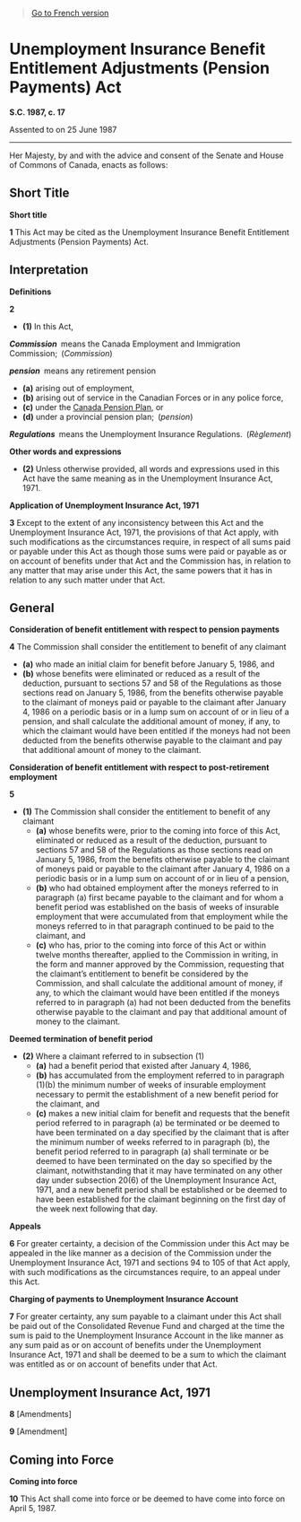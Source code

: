 > [Go to French version](/fr/Lois/Lois%20du%20Canada/1987/ch.%2017.md)

# Unemployment Insurance Benefit Entitlement Adjustments (Pension Payments) Act

**S.C. 1987, c. 17**


Assented to on 25 June 1987

----------



Her Majesty, by and with the advice and consent of the Senate and House of Commons of Canada, enacts as follows:






## Short Title



**Short title**

**1** This Act may be cited as the Unemployment Insurance Benefit Entitlement Adjustments (Pension Payments) Act.




## Interpretation



**Definitions**

**2** 

- **(1)** In this Act,

***Commission*** means the Canada Employment and Immigration Commission; (*Commission*)

***pension*** means any retirement pension
- **(a)** arising out of employment,
- **(b)** arising out of service in the Canadian Forces or in any police force,
- **(c)** under the [Canada Pension Plan](/en/Acts/Revised%20Statutes%20of%20Canada/C/C-8.md), or
- **(d)** under a provincial pension plan; (*pension*)

***Regulations*** means the Unemployment Insurance Regulations. (*Règlement*)

**Other words and expressions**

- **(2)** Unless otherwise provided, all words and expressions used in this Act have the same meaning as in the Unemployment Insurance Act, 1971.




**Application of Unemployment Insurance Act, 1971**

**3** Except to the extent of any inconsistency between this Act and the Unemployment Insurance Act, 1971, the provisions of that Act apply, with such modifications as the circumstances require, in respect of all sums paid or payable under this Act as though those sums were paid or payable as or on account of benefits under that Act and the Commission has, in relation to any matter that may arise under this Act, the same powers that it has in relation to any such matter under that Act.




## General



**Consideration of benefit entitlement with respect to pension payments**

**4** The Commission shall consider the entitlement to benefit of any claimant
- **(a)** who made an initial claim for benefit before January 5, 1986, and
- **(b)** whose benefits were eliminated or reduced as a result of the deduction, pursuant to sections 57 and 58 of the Regulations as those sections read on January 5, 1986, from the benefits otherwise payable to the claimant of moneys paid or payable to the claimant after January 4, 1986 on a periodic basis or in a lump sum on account of or in lieu of a pension,
and shall calculate the additional amount of money, if any, to which the claimant would have been entitled if the moneys had not been deducted from the benefits otherwise payable to the claimant and pay that additional amount of money to the claimant.




**Consideration of benefit entitlement with respect to post-retirement employment**

**5** 

- **(1)** The Commission shall consider the entitlement to benefit of any claimant
	- **(a)** whose benefits were, prior to the coming into force of this Act, eliminated or reduced as a result of the deduction, pursuant to sections 57 and 58 of the Regulations as those sections read on January 5, 1986, from the benefits otherwise payable to the claimant of moneys paid or payable to the claimant after January 4, 1986 on a periodic basis or in a lump sum on account of or in lieu of a pension,
	- **(b)** who had obtained employment after the moneys referred to in paragraph (a) first became payable to the claimant and for whom a benefit period was established on the basis of weeks of insurable employment that were accumulated from that employment while the moneys referred to in that paragraph continued to be paid to the claimant, and
	- **(c)** who has, prior to the coming into force of this Act or within twelve months thereafter, applied to the Commission in writing, in the form and manner approved by the Commission, requesting that the claimant’s entitlement to benefit be considered by the Commission,
and shall calculate the additional amount of money, if any, to which the claimant would have been entitled if the moneys referred to in paragraph (a) had not been deducted from the benefits otherwise payable to the claimant and pay that additional amount of money to the claimant.

**Deemed termination of benefit period**

- **(2)** Where a claimant referred to in subsection (1)
	- **(a)** had a benefit period that existed after January 4, 1986,
	- **(b)** has accumulated from the employment referred to in paragraph (1)(b) the minimum number of weeks of insurable employment necessary to permit the establishment of a new benefit period for the claimant, and
	- **(c)** makes a new initial claim for benefit and requests that the benefit period referred to in paragraph (a) be terminated or be deemed to have been terminated on a day specified by the claimant that is after the minimum number of weeks referred to in paragraph (b),
the benefit period referred to in paragraph (a) shall terminate or be deemed to have been terminated on the day so specified by the claimant, notwithstanding that it may have terminated on any other day under subsection 20(6) of the Unemployment Insurance Act, 1971, and a new benefit period shall be established or be deemed to have been established for the claimant beginning on the first day of the week next following that day.




**Appeals**

**6** For greater certainty, a decision of the Commission under this Act may be appealed in the like manner as a decision of the Commission under the Unemployment Insurance Act, 1971 and sections 94 to 105 of that Act apply, with such modifications as the circumstances require, to an appeal under this Act.




**Charging of payments to Unemployment Insurance Account**

**7** For greater certainty, any sum payable to a claimant under this Act shall be paid out of the Consolidated Revenue Fund and charged at the time the sum is paid to the Unemployment Insurance Account in the like manner as any sum paid as or on account of benefits under the Unemployment Insurance Act, 1971 and shall be deemed to be a sum to which the claimant was entitled as or on account of benefits under that Act.




## Unemployment Insurance Act, 1971


**8** [Amendments]



**9** [Amendment]




## Coming into Force



**Coming into force**

**10** This Act shall come into force or be deemed to have come into force on April 5, 1987.



